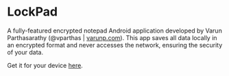 # LockPad

A fully-featured encrypted notepad Android application developed by Varun Parthasarathy (@vparthas | [varunp.com](http://www.varunp.com)). This app saves all data locally in an encrypted format and never accesses the network, ensuring the security of your data. 

Get it for your device [here](https://www.amazon.com/Varun-Parthasarathy-LockPad/dp/B01JC4CBKQ).
